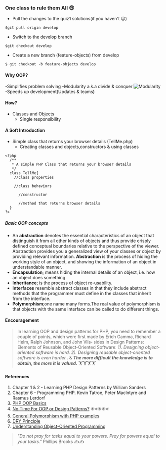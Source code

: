 ### One class to rule them All 😎
- Pull the changes to the quiz1 solutions(if you haven't 😉)
```
$git pull origin develop
```
- Switch to the develop branch
```
$git checkout develop
```
- Create a new branch (feature-objects) from develop
```
$ git checkout -b feature-objects develop
```
#### Why OOP?
-Simplifies problem solving
-Modularity a.k.a divide & conquer
![Modularity](http://206.189.30.173/modularity.png)
-Speeds up development(Updates & teams)

#### How?
- Classes and Objects
  - Single responsibility

#### A Soft Introduction
  - Simple class that returns your browser details (TellMe.php)
    - Creating classes and objects,constructors & using classes

```
<?php
  /**
   * A simple PHP Class that returns your browser details
   */
  class TellMe{
    //class properties

    //class behaviors

      //constructor

      //method that returns browser details
  }
?>
```
##### Basic OOP concepts
- An **abstraction** denotes the essential characteristics of an object that distinguish it from
all other kinds of objects and thus provide crisply defined conceptual boundaries relative
to the perspective of the viewer.
Abstraction provides you a generalized view of your classes or object by providing relevant information.
**Abstraction** is the process of hiding the working style of an object, and showing the information of an object in understandable manner.
- **Encapsulation**; means hiding the internal details of an object, i.e. how an object does something.
- **Inheritance**; is the process of object re-usability.
- **Interfaces** resemble abstract classes in that they include abstract methods that the programmer must define in the classes that inherit from the interface.
- **Polymorphism**;one name many forms.The real value of polymorphism is that objects
with the same interface can be called to do different things.

#### Encouragement
> In learning OOP and design patterns for PHP, you need to remember a couple of points,
which were first made by Erich Gamma, Richard Helm, Ralph Johnson, and John Vlis‐
sides in Design Patterns: Elements of Reusable Object-Oriented Software: _1). Designing object-oriented software is hard. 2). Designing reusable object-oriented software is even harder._. & **_The more difficult the knowledge is to obtain, the more it is valued._** 🏋🏋🏋🏋

#### References
1. Chapter 1 & 2 - Learning PHP Design Patterns by William Sanders
2. Chapter 6 - Programming PHP. Kevin Tatroe, Peter MacIntyre and Rasmus Lerdorf
3. [PHP OOP Basics][6a61e70e]
4. [No Time For OOP or Design Patterns?][c5975f08] ✳️✳️✳️✳️✳️
5. [General Polymorphism with PHP examples][8d213112]
6. [DRY Principle][368579b0]
7. [Understanding Object-Oriented Programming][f1dbcfd9]

  [c5975f08]: http://www.php5dp.com/no-time-for-oop-or-design-patterns/ "No Time For OOP or Design Patterns"
  [6a61e70e]: http://www.saviost.net/object-oriented-programming-oop-encapsulation-inheritance-polymorphism-abstraction/ "PHP OOP Basics"
  [8d213112]: https://stackoverflow.com/questions/8542661/general-polymorphism-with-php-examples "General Polymorphism with PHP examples"
  [368579b0]: https://en.wikipedia.org/wiki/Don't_repeat_yourself "DRY"
  [f1dbcfd9]: https://code.tutsplus.com/tutorials/object-oriented-php-for-beginners--net-12762 "Understanding Object-Oriented Programming"
>_"Do not pray for tasks equal to your powers. Pray for powers equal to your tasks."_ Phillips Brooks ✍✍
